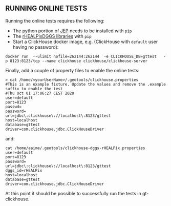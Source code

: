 ## RUNNING ONLINE TESTS

Running the online tests requires the following:

* The python portion of [JEP](https://github.com/ninia/jep) needs to be installed with ``pip``
* The [rHEALPixDGGS libraries](https://pypi.org/project/rHEALPixDGGS) with ``pip``
* Start a ClickHouse docker image, e.g. (ClickHouse with ``default`` user having no password):

```
docker run  --ulimit nofile=262144:262144  -e CLICKHOUSE_DB=gttest   -p 8123:8123/tcp --name clickhouse clickhouse/clickhouse-server
```

Finally, add a couple of property files to enable the online tests:

```
> cat /home/<yourUserName>/.geotools/clickhouse.properties 
#This is an example fixture. Update the values and remove the .example suffix to enable the test
#Thu Oct 01 17:06:27 CEST 2020
user=default
port=8123
passwd=
password=
url=jdbc\:clickhouse\://localhost\:8123/gttest
host=localhost
database=gttest
driver=com.clickhouse.jdbc.ClickHouseDriver
```

and:

```
cat /home/aaime/.geotools/clickhouse-dggs-rHEALPix.properties 
user=default
port=8123
password=
url=jdbc\:clickhouse\://localhost\:8123/gttest
dggs_id=rHEALPix
host=localhost
database=gttest
driver=com.clickhouse.jdbc.ClickHouseDriver
```

At this point it should be possible to successfully run the tests in gt-clickhouse.